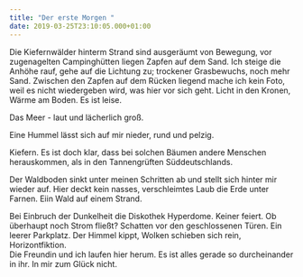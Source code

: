 ```yaml
---
title: "Der erste Morgen "
date: 2019-03-25T23:10:05.000+01:00
---
```

Die Kiefernwälder hinterm Strand sind ausgeräumt von Bewegung, vor zugenagelten Campinghütten liegen Zapfen auf dem Sand. Ich steige die Anhöhe rauf, gehe auf die Lichtung zu; trockener Grasbewuchs, noch mehr Sand. Zwischen den Zapfen auf dem Rücken liegend mache ich kein Foto, weil es nicht wiedergeben wird, was hier vor sich geht. Licht in den Kronen, Wärme am Boden. Es ist leise.

Das Meer - laut und lächerlich groß.

Eine Hummel lässt sich auf mir nieder, rund und pelzig.

Kiefern. Es ist doch klar, dass bei solchen Bäumen andere Menschen herauskommen, als in den Tannengrüften Süddeutschlands.

Der Waldboden sinkt unter meinen Schritten ab und stellt sich hinter mir wieder auf. Hier deckt kein nasses, verschleimtes Laub die Erde unter Farnen. Eiin Wald auf einem Strand.

Bei Einbruch der Dunkelheit die Diskothek Hyperdome. Keiner feiert. Ob überhaupt noch Strom fließt? Schatten vor den geschlossenen Türen. Ein leerer Parkplatz. Der Himmel kippt, Wolken schieben sich rein, Horizontfiktion.\
Die Freundin und ich laufen hier herum. Es ist alles gerade so durcheinander in ihr. In mir zum Glück nicht.
